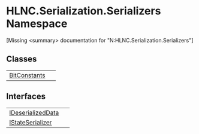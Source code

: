 # HLNC.Serialization.Serializers Namespace


\[Missing &lt;summary&gt; documentation for "N:HLNC.Serialization.Serializers"\]



## Classes
<table>
<tr>
<td><a href="T_HLNC_Serialization_Serializers_BitConstants">BitConstants</a></td>
<td> </td></tr>
</table>

## Interfaces
<table>
<tr>
<td><a href="T_HLNC_Serialization_Serializers_IDeserializedData">IDeserializedData</a></td>
<td> </td></tr>
<tr>
<td><a href="T_HLNC_Serialization_Serializers_IStateSerializer">IStateSerializer</a></td>
<td> </td></tr>
</table>
